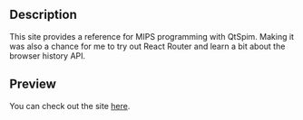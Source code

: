 ## Description
This site provides a reference for MIPS programming with QtSpim. Making it was also a chance for me to try out React Router and learn a bit about the browser history API.

## Preview
You can check out the site [here](https://millermk.github.io/mips-reference/).